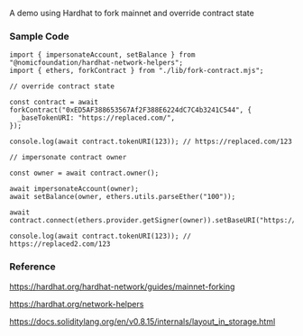 A demo using Hardhat to fork mainnet and override contract state

### Sample Code

```
import { impersonateAccount, setBalance } from "@nomicfoundation/hardhat-network-helpers";
import { ethers, forkContract } from "./lib/fork-contract.mjs";

// override contract state

const contract = await forkContract("0xED5AF388653567Af2F388E6224dC7C4b3241C544", {
  _baseTokenURI: "https://replaced.com/",
});

console.log(await contract.tokenURI(123)); // https://replaced.com/123

// impersonate contract owner

const owner = await contract.owner();

await impersonateAccount(owner);
await setBalance(owner, ethers.utils.parseEther("100"));

await contract.connect(ethers.provider.getSigner(owner)).setBaseURI("https://replaced2.com/");

console.log(await contract.tokenURI(123)); // https://replaced2.com/123
```

### Reference

https://hardhat.org/hardhat-network/guides/mainnet-forking

https://hardhat.org/network-helpers

https://docs.soliditylang.org/en/v0.8.15/internals/layout_in_storage.html
